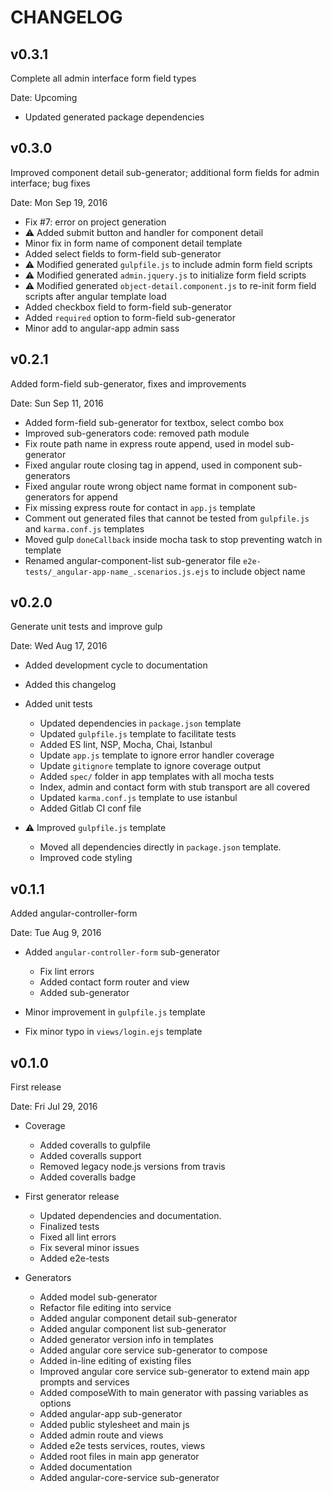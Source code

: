 CHANGELOG
=========

v0.3.1
------

Complete all admin interface form field types

Date: Upcoming

- Updated generated package dependencies

v0.3.0
------

Improved component detail sub-generator; additional form fields for admin interface; bug fixes

Date: Mon Sep 19, 2016

- Fix #7: error on project generation
- :warning: Added submit button and handler for component detail
- Minor fix in form name of component detail template
- Added select fields to form-field sub-generator
- :warning: Modified generated `gulpfile.js` to include admin form field scripts
- :warning: Modified generated `admin.jquery.js` to initialize form field scripts
- :warning: Modified generated `object-detail.component.js` to re-init form field scripts after angular template load
- Added checkbox field to form-field sub-generator
- Added `required` option to form-field sub-generator
- Minor add to angular-app admin sass

v0.2.1
------

Added form-field sub-generator, fixes and improvements

Date: Sun Sep 11, 2016

- Added form-field sub-generator for textbox, select combo box
- Improved sub-generators code: removed path module
- Fix route path name in express route append, used in model sub-generator
- Fixed angular route closing tag in append, used in component sub-generators
- Fixed angular route wrong object name format in component sub-generators for append
- Fix missing express route for contact in `app.js` template
- Comment out generated files that cannot be tested from `gulpfile.js` and `karma.conf.js` templates
- Moved gulp `doneCallback` inside mocha task to stop preventing watch in template
- Renamed angular-component-list sub-generator file `e2e-tests/_angular-app-name_.scenarios.js.ejs`
  to include object name

v0.2.0
------

Generate unit tests and improve gulp

Date: Wed Aug 17, 2016

- Added development cycle to documentation
- Added this changelog

- Added unit tests
  - Updated dependencies in `package.json` template
  - Updated `gulpfile.js` template to facilitate tests
  - Added ES lint, NSP, Mocha, Chai, Istanbul
  - Update `app.js` template to ignore error handler coverage
  - Update `gitignore` template to ignore coverage output
  - Added `spec/` folder in app templates with all mocha tests
  - Index, admin and contact form with stub transport are all covered
  - Updated `karma.conf.js` template to use istanbul
  - Added Gitlab CI conf file 

- :warning: Improved `gulpfile.js` template
  - Moved all dependencies directly in `package.json` template.
  - Improved code styling

v0.1.1
------

Added angular-controller-form

Date: Tue Aug 9, 2016

- Added `angular-controller-form` sub-generator
  - Fix lint errors
  - Added contact form router and view
  - Added sub-generator

- Minor improvement in `gulpfile.js` template
- Fix minor typo in `views/login.ejs` template

v0.1.0
------

First release

Date: Fri Jul 29, 2016

- Coverage
  - Added coveralls to gulpfile
  - Added coveralls support
  - Removed legacy node.js versions from travis
  - Added coveralls badge

- First generator release
  - Updated dependencies and documentation.
  - Finalized tests
  - Fixed all lint errors
  - Fix several minor issues
  - Added e2e-tests

- Generators
  - Added model sub-generator
  - Refactor file editing into service
  - Added angular component detail sub-generator
  - Added angular component list sub-generator
  - Added generator version info in templates
  - Added angular core service sub-generator to compose
  - Added in-line editing of existing files
  - Improved angular core service sub-generator to extend main app prompts and services
  - Added composeWith to main generator with passing variables as options
  - Added angular-app sub-generator
  - Added public stylesheet and main js
  - Added admin route and views
  - Added e2e tests services, routes, views
  - Added root files in main app generator
  - Added documentation
  - Added angular-core-service sub-generator
